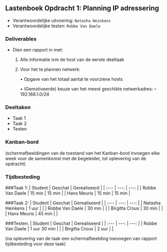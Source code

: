 ## Lastenboek Opdracht 1: Planning IP adressering

* Verantwoordelijke uitvoering: `Natasha Heinkens`
* Verantwoordelijke testen: `Robbe Van Daele`

### Deliverables

* Dien een rapport in met: 

    1. Alle informatie ivm de host van de eerste deeltaak
    2. Voor het te plannen netwerk:

       • Opgave van het totaal aantal te voorziene hosts

       • (Gemotiveerde) keuze van het meest geschikte netwerkadres:
         – 192.168.1.0/24

### Deeltaken

* Taak 1
* Taak 2
* Testen 

### Kanban-bord

(schermafbeeldingen van de toestand van het Kanban-bord invoegen elke week voor de samenkomst met de begeleider, tot oplevering van de opdracht)

### Tijdbesteding

###Taak 1:
| Student  | Geschat | Gerealiseerd |
| :---     |    ---: |         ---: |
| Robbe Van Daele |    15 min     |     15 min       |
| Hans Meuris |     15 min    |      15 min        |

###Taak 2:
| Student  | Geschat | Gerealiseerd |
| :---     |    ---: |         ---: |
| Natasha Heinkens |   1 uur      |              |
| Robbe Van Daele |   30 min      |              |
| Birgitta Croux |    30 min     |              |
| Hans Meuris |    45 min     |              |

###Testen:
| Student  | Geschat | Gerealiseerd |
| :---     |    ---: |         ---: |
| Robbe Van Daele |   1 uur 30 min      |              |
| Birgitta Croux |    2 uur     |              |

(na oplevering van de taak een schermafbeelding toevoegen van rapport tijdbesteding voor deze taak)
